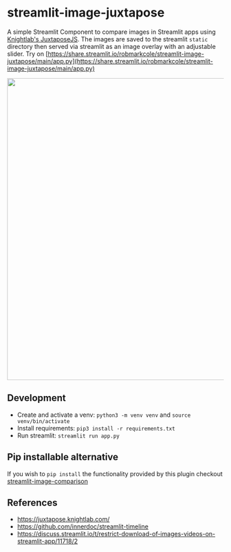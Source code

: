 # streamlit-image-juxtapose
A simple Streamlit Component to compare images in Streamlit apps using [Knightlab's JuxtaposeJS](https://juxtapose.knightlab.com/). The images are saved to the streamlit `static` directory then served via streamlit as an image overlay with an adjustable slider. Try on [https://share.streamlit.io/robmarkcole/streamlit-image-juxtapose/main/app.py](https://share.streamlit.io/robmarkcole/streamlit-image-juxtapose/main/app.py)

<p align="center">
<img src="https://github.com/robmarkcole/streamlit-image-juxtapose/blob/main/usage.png" width="700">
</p>

## Development
* Create and activate a venv: `python3 -m venv venv` and `source venv/bin/activate`
* Install requirements: `pip3 install -r requirements.txt`
* Run streamlit: `streamlit run app.py`

## Pip installable alternative
If you wish to `pip install` the functionality provided by this plugin checkout [streamlit-image-comparison](https://github.com/fcakyon/streamlit-image-comparison)

## References
- https://juxtapose.knightlab.com/
- https://github.com/innerdoc/streamlit-timeline
- https://discuss.streamlit.io/t/restrict-download-of-images-videos-on-streamlit-app/11718/2

